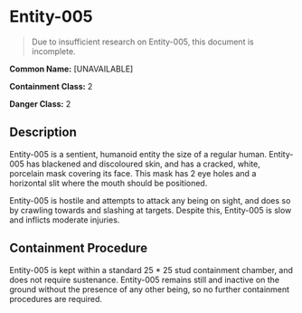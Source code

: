 # Entity-005

> Due to insufficient research on Entity-005, this document is incomplete.

**Common Name:** [UNAVAILABLE]

**Containment Class:** 2

**Danger Class:** 2

## Description
Entity-005 is a sentient, humanoid entity the size of a regular human. Entity-005 has blackened and discoloured skin, and has a cracked, white, porcelain mask covering its face. This mask has 2 eye holes and a horizontal slit where the mouth should be positioned.

Entity-005 is hostile and attempts to attack any being on sight, and does so by crawling towards and slashing at targets. Despite this, Entity-005 is slow and inflicts moderate injuries.

## Containment Procedure
Entity-005 is kept within a standard 25 * 25 stud containment chamber, and does not require sustenance. Entity-005 remains still and inactive on the ground without the presence of any other being, so no further containment procedures are required.
